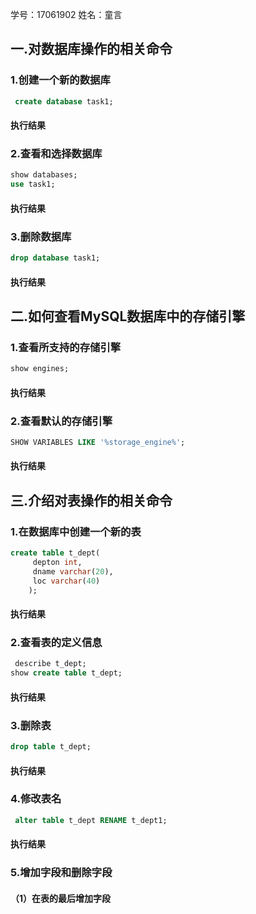 学号：17061902
姓名：童言


## 一.对数据库操作的相关命令
### 1.创建一个新的数据库
```sql
 create database task1;
 ```
 #### 执行结果
 
 
 ### 2.查看和选择数据库
 ```sql
 show databases;
 use task1;
 ```
 
 #### 执行结果
 
 
 ### 3.删除数据库
 ```sql
 drop database task1;
 ```
 
#### 执行结果


## 二.如何查看MySQL数据库中的存储引擎
### 1.查看所支持的存储引擎
```sql
show engines;
```

#### 执行结果

### 2.查看默认的存储引擎
```sql
SHOW VARIABLES LIKE '%storage_engine%';
```

#### 执行结果

## 三.介绍对表操作的相关命令
### 1.在数据库中创建一个新的表
```sql
create table t_dept(
     depton int,
     dname varchar(20),
     loc varchar(40)
    );
 ```
 
 #### 执行结果
 
 ### 2.查看表的定义信息
 ```sql
  describe t_dept;
 show create table t_dept;
 ```
 
 #### 执行结果
 
 ### 3.删除表
 ```sql
 drop table t_dept;
 ```
 
 #### 执行结果
 
 ### 4.修改表名
 ```sql
  alter table t_dept RENAME t_dept1;
  ```
  
  #### 执行结果
 
 
 ### 5.增加字段和删除字段
 #### （1）在表的最后增加字段
 










